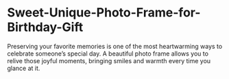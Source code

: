 # Sweet-Unique-Photo-Frame-for-Birthday-Gift
Preserving your favorite memories is one of the most heartwarming ways to celebrate someone’s special day. A beautiful photo frame allows you to relive those joyful moments, bringing smiles and warmth every time you glance at it. 
